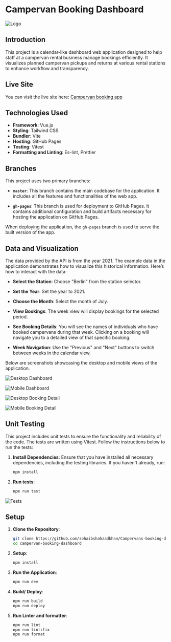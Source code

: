 # Campervan Booking Dashboard

![Logo](readme-media/main.png)

## Introduction

This project is a calendar-like dashboard web application designed to help staff at a campervan rental business manage bookings efficiently. It visualizes planned campervan pickups and returns at various rental stations to enhance workflow and transparency.

## Live Site

You can visit the live site here: [Campervan booking app](https://zohaibshahzadkhan.github.io/Campervans-booking-dashboard/)

## Technologies Used

- **Framework**: Vue.js
- **Styling**: Tailwind CSS
- **Bundler**: Vite
- **Hosting**: GitHub Pages
- **Testing**: Vitest
- **Formatting and Linting**: Es-lint, Prettier

## Branches

This project uses two primary branches:

- **`master`**: This branch contains the main codebase for the application. It includes all the features and functionalities of the web app.

- **`gh-pages`**: This branch is used for deployment to GitHub Pages. It contains additional configuration and build artifacts necessary for hosting the application on GitHub Pages.

When deploying the application, the `gh-pages` branch is used to serve the built version of the app.

## Data and Visualization

The data provided by the API is from the year 2021. The example data in the application demonstrates how to visualize this historical information. Here’s how to interact with the data:

- **Select the Station**: Choose "Berlin" from the station selector.
- **Set the Year**: Set the year to 2021.
- **Choose the Month**: Select the month of July.
- **View Bookings**: The week view will display bookings for the selected period.
- **See Booking Details**: You will see the names of individuals who have booked campervans during that week. Clicking on a booking will navigate you to a detailed view of that specific booking.

- **Week Navigation**: Use the "Previous" and "Next" buttons to switch between weeks in the calendar view.

Below are screenshots showcasing the desktop and mobile views of the application.

![Desktop Dashboard](readme-media/dashboard-desktop.png)


![Mobile Dashboard](readme-media/dashboard-mobile.png)



![Desktop Booking Detail](readme-media/booking-detail-desktop.png)

![Mobile Booking Detail](readme-media/booking-detail-mobile-view.png)

## Unit Testing

This project includes unit tests to ensure the functionality and reliability of the code. The tests are written using Vitest. Follow the instructions below to run the tests:

1. **Install Dependencies**: Ensure that you have installed all necessary dependencies, including the testing libraries. If you haven't already, run:
   ```bash
   npm install

2. **Run tests**:
   ```bash
   npm run test

![Tests](readme-media/test.png)

## Setup


1. **Clone the Repository**:
   ```bash
   git clone https://github.com/zohaibshahzadkhan/Campervans-booking-dashboard.git
   cd campervan-booking-dashboard
   ```
2. **Setup**:
   ```bash 
   npm install

3. **Run the Application**:
   ```bash 
   npm run dev 

4. **Build/ Deploy**:
   ```bash 
   npm run build
   npm run deploy

5. **Run Linter and formatter**:
   ```bash 
   npm run lint
   npm run lint:fix
   npm run format
